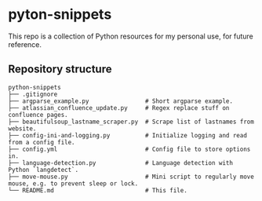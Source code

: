 # pyton-snippets

This repo is a collection of Python resources for my personal use, for future reference.

## Repository structure

```
python-snippets
├── .gitignore
├── argparse_example.py                # Short argparse example.
├── atlassian_confluence_update.py     # Regex replace stuff on confluence pages.
├── beautifulsoup_lastname_scraper.py  # Scrape list of lastnames from website.
├── config-ini-and-logging.py          # Initialize logging and read from a config file.
├── config.yml                         # Config file to store options in.
├── language-detection.py              # Language detection with Python `langdetect`.
├── move-mouse.py                      # Mini script to regularly move mouse, e.g. to prevent sleep or lock.
└── README.md                          # This file.
```
